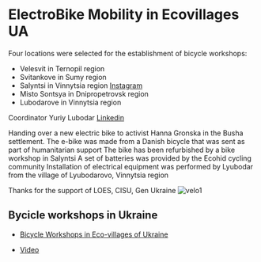 # ElectroBike Mobility in Ecovillages UA

Four locations were selected for the establishment of bicycle workshops:
- Velesvit in Ternopil region
- Svitankove in Sumy region
- Salyntsi in Vinnytsia region [Instagram](https://www.instagram.com/veloselo_salinci?igsh=ZzI2ajduOWdoNHNx)
- Misto Sontsya in Dnipropetrovsk region
- Lubodarove in Vinnytsia region

Coordinator Yuriy Lubodar [Linkedin](https://www.linkedin.com/in/ybere) 

Handing over a new electric bike to activist Hanna Gronska in the Busha settlement.
The e-bike was made from a Danish bicycle that was sent as part of humanitarian support
The bike has been refurbished by a bike workshop in Salyntsi
A set of batteries was provided by the Ecohid cycling community 
Installation of electrical equipment was performed by Lyubodar from the village of Lyubodarovo, Vinnytsia region

Thanks for the support of LOES, CISU, Gen Ukraine
![velo1](https://github.com/maxzalevski/bycicle_workshops/assets/132265629/95f88ede-0386-4b64-9bde-03ed73559591)


## Bycicle workshops in Ukraine

- [Bicycle Workshops in Eco-villages of Ukraine](https://medium.com/@rodovidme/bicycle-workshops-in-eco-villages-of-ukraine-94117d03f1c4)

- [Video](https://www.youtube.com/watch?v=ibkPMlB4rZQ)
